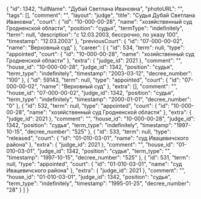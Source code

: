 {
    "id": 1342,
    "fullName": "Дубай Светлана Ивановна",
    "photoURL": "",
    "tags": [],
    "comment": "",
    "layout": "judge",
    "title": "Судья Дубай Светлана Ивановна",
    "court": {
        "id": "10-000-00-28",
        "name": "хозяйственный суд Гродненской области",
        "position": "судья",
        "termType": "indefinitely",
        "term": null,
        "description": "c 12.03.2003, бессрочно, по указу 100",
        "timestamp": "12.03.2003"
    },
    "previousCourt": {
        "id": "07-000-00-02",
        "name": "Верховный суд"
    },
    "career": [
        {
            "id": 534,
            "term": null,
            "type": "appointed",
            "court": {
                "id": "10-000-00-28",
                "name": "хозяйственный суд Гродненской области"
            },
            "extra": {
                "judge_id": 2021
            },
            "comment": "",
            "house_id": "10-000-00-28",
            "judge_id": 1342,
            "position": "судья",
            "term_type": "indefinitely",
            "timestamp": "2003-03-12",
            "decree_number": "100"
        },
        {
            "id": 59143,
            "term": null,
            "type": "appointed",
            "court": {
                "id": "07-000-00-02",
                "name": "Верховный суд"
            },
            "extra": [],
            "comment": "",
            "house_id": "07-000-00-02",
            "judge_id": 1342,
            "position": "судья",
            "term_type": "indefinitely",
            "timestamp": "2000-01-01",
            "decree_number": "0"
        },
        {
            "id": 532,
            "term": null,
            "type": "appointed",
            "court": {
                "id": "10-000-00-28",
                "name": "хозяйственный суд Гродненской области"
            },
            "extra": {
                "judge_id": 2021
            },
            "comment": "",
            "house_id": "10-000-00-28",
            "judge_id": 1342,
            "position": "судья",
            "term_type": "indefinitely",
            "timestamp": "1997-10-15",
            "decree_number": "525"
        },
        {
            "id": 533,
            "term": null,
            "type": "released",
            "court": {
                "id": "01-010-03-01",
                "name": "суд Ивацевичского района"
            },
            "extra": {
                "judge_id": 2021
            },
            "comment": "",
            "house_id": "01-010-03-01",
            "judge_id": 1342,
            "position": "судья",
            "term_type": "",
            "timestamp": "1997-10-15",
            "decree_number": "525"
        },
        {
            "id": 531,
            "term": null,
            "type": "appointed",
            "court": {
                "id": "01-010-03-01",
                "name": "суд Ивацевичского района"
            },
            "extra": {
                "judge_id": 2021
            },
            "comment": "",
            "house_id": "01-010-03-01",
            "judge_id": 1342,
            "position": "судья",
            "term_type": "indefinitely",
            "timestamp": "1995-01-25",
            "decree_number": "28"
        }
    ]
}